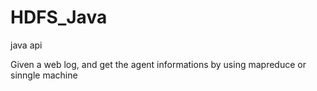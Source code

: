 # HDFS_Java
java api


Given a web log, and get the agent informations by using mapreduce or sinngle machine
